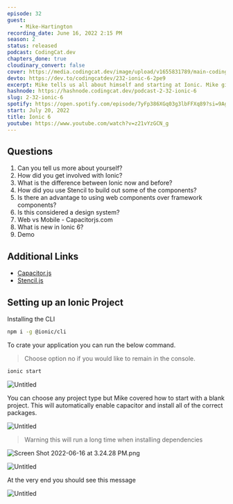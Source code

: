 ```yaml
---
episode: 32
guest: 
    - Mike-Hartington
recording_date: June 16, 2022 2:15 PM
season: 2
status: released
podcast: CodingCat.dev
chapters_done: true
cloudinary_convert: false
cover: https://media.codingcat.dev/image/upload/v1655831789/main-codingcatdev-photo/Ionic_6.jpg
devto: https://dev.to/codingcatdev/232-ionic-6-2pe9
excerpt: Mike tells us all about himself and starting at Ionic. Mike gives us a full demo of Ionic 6 and the new components.
hashnode: https://hashnode.codingcat.dev/podcast-2-32-ionic-6
slug: 2-32-ionic-6
spotify: https://open.spotify.com/episode/7yFp386XGq03g3lbFFXq89?si=9Ag6cwkfRx233N_tG8d80A
start: July 20, 2022
title: Ionic 6
youtube: https://www.youtube.com/watch?v=z21vYzGCN_g
---
```

## Questions

1. Can you tell us more about yourself?
2. How did you get involved with Ionic?
3. What is the difference between Ionic now and before?
4. How did you use Stencil to build out some of the components?
5. Is there an advantage to using web components over framework components?
6. Is this considered a design system?
7. Web vs Mobile - Capacitorjs.com
8. What is new in Ionic 6?
9. Demo

## Additional Links

- [Capacitor.js](https://capacitorjs.com/)
- [Stencil.js](https://stenciljs.com/)

## Setting up an Ionic Project

Installing the CLI

```bash
npm i -g @ionic/cli
```

To crate your application you can run the below command.

> Choose option no if you would like to remain in the console.
> 

```bash
ionic start
```

![Untitled](https://media.codingcat.dev/image/upload/v1655748588/main-codingcatdev-photo/e7c4975e-446b-464b-a0fe-a0897ba4a2c2.png)

You can choose any project type but Mike covered how to start with a blank project. This will automatically enable capacitor and install all of the correct packages.

![Untitled](https://media.codingcat.dev/image/upload/v1655748589/main-codingcatdev-photo/334927b9-135e-440d-a950-69a9bc3aaab1.png)

> Warning this will run a long time when installing dependencies
> 

![Screen Shot 2022-06-16 at 3.24.28 PM.png](https://media.codingcat.dev/image/upload/v1655748589/main-codingcatdev-photo/11b5c565-76ba-42b7-a10d-2e3712a355ed.png)

![Untitled](https://media.codingcat.dev/image/upload/v1655748590/main-codingcatdev-photo/6e6b333f-797a-4b16-ba70-9373cee92183.png)

At the very end you should see this message

![Untitled](https://media.codingcat.dev/image/upload/v1655748588/main-codingcatdev-photo/b0ac2af6-4467-4475-8fa9-f6ea66a1ade7.png)